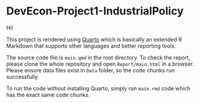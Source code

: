 # DevEcon-Project1-IndustrialPolicy
Hi!

This project is rendered using [Quarto](https://quarto.org/) which is basically an extended
R Markdown that supports other languages and better reporting tools.

The source code file is `main.qmd` in the root directory. To check the report, please
clone the whole repository and open `Report/main.html` in a browser. Please ensure
data files exist in `Data` folder, so the code chunks run successfully.

To run the code without installing Quarto, simply run `main.rmd` code which has the exact
same code chunks.